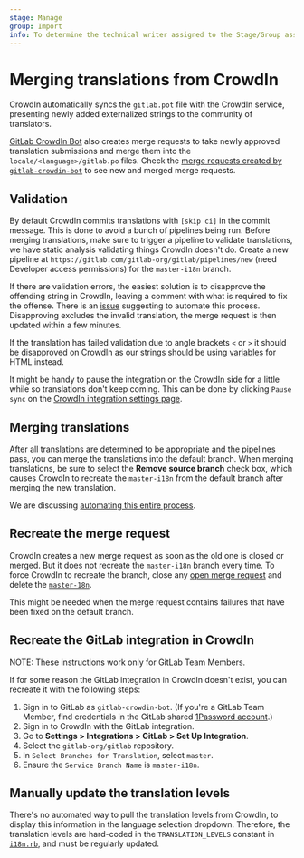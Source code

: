```yaml
---
stage: Manage
group: Import
info: To determine the technical writer assigned to the Stage/Group associated with this page, see https://about.gitlab.com/handbook/engineering/ux/technical-writing/#assignments
---
```


# Merging translations from CrowdIn

CrowdIn automatically syncs the `gitlab.pot` file with the CrowdIn service, presenting
newly added externalized strings to the community of translators.

[GitLab CrowdIn Bot](https://gitlab.com/gitlab-crowdin-bot) also creates merge requests
to take newly approved translation submissions and merge them into the `locale/<language>/gitlab.po`
files. Check the [merge requests created by `gitlab-crowdin-bot`](https://gitlab.com/gitlab-org/gitlab/-/merge_requests?scope=all&utf8=%E2%9C%93&state=opened&author_username=gitlab-crowdin-bot)
to see new and merged merge requests.

## Validation

By default CrowdIn commits translations with `[skip ci]` in the commit
message. This is done to avoid a bunch of pipelines being run. Before
merging translations, make sure to trigger a pipeline to validate
translations, we have static analysis validating things CrowdIn
doesn't do. Create a new pipeline at `https://gitlab.com/gitlab-org/gitlab/pipelines/new`
(need Developer access permissions) for the `master-i18n` branch.

If there are validation errors, the easiest solution is to disapprove
the offending string in CrowdIn, leaving a comment with what is
required to fix the offense. There is an
[issue](https://gitlab.com/gitlab-org/gitlab/-/issues/23256)
suggesting to automate this process. Disapproving excludes the
invalid translation, the merge request is then updated within a few
minutes.

If the translation has failed validation due to angle brackets `<` or `>`
it should be disapproved on CrowdIn as our strings should be
using [variables](externalization.md#html) for HTML instead.

It might be handy to pause the integration on the CrowdIn side for a
little while so translations don't keep coming. This can be done by
clicking `Pause sync` on the [CrowdIn integration settings
page](https://translate.gitlab.com/project/gitlab-ee/settings#integration).

## Merging translations

After all translations are determined to be appropriate and the pipelines pass,
you can merge the translations into the default branch. When merging translations,
be sure to select the **Remove source branch** check box, which causes CrowdIn
to recreate the `master-i18n` from the default branch after merging the new
translation.

We are discussing [automating this entire process](https://gitlab.com/gitlab-org/gitlab/-/issues/19896).

## Recreate the merge request

CrowdIn creates a new merge request as soon as the old one is closed
or merged. But it does not recreate the `master-i18n` branch every
time. To force CrowdIn to recreate the branch, close any [open merge
request](https://gitlab.com/gitlab-org/gitlab/-/merge_requests?scope=all&utf8=%E2%9C%93&state=opened&author_username=gitlab-crowdin-bot)
and delete the
[`master-18n`](https://gitlab.com/gitlab-org/gitlab/-/branches/all?utf8=✓&search=master-i18n).

This might be needed when the merge request contains failures that
have been fixed on the default branch.

## Recreate the GitLab integration in CrowdIn

NOTE:
These instructions work only for GitLab Team Members.

If for some reason the GitLab integration in CrowdIn doesn't exist, you can
recreate it with the following steps:

1. Sign in to GitLab as `gitlab-crowdin-bot`. (If you're a GitLab Team Member,
   find credentials in the GitLab shared
   [1Password account](https://about.gitlab.com/handbook/security/#1password-for-teams).)
1. Sign in to CrowdIn with the GitLab integration.
1. Go to **Settings > Integrations > GitLab > Set Up Integration**.
1. Select the `gitlab-org/gitlab` repository.
1. In `Select Branches for Translation`, select `master`.
1. Ensure the `Service Branch Name` is `master-i18n`.

## Manually update the translation levels

There's no automated way to pull the translation levels from CrowdIn, to display
this information in the language selection dropdown. Therefore, the translation
levels are hard-coded in the `TRANSLATION_LEVELS` constant in [`i18n.rb`](https://gitlab.com/gitlab-org/gitlab/-/blob/master/lib/gitlab/i18n.rb),
and must be regularly updated.

